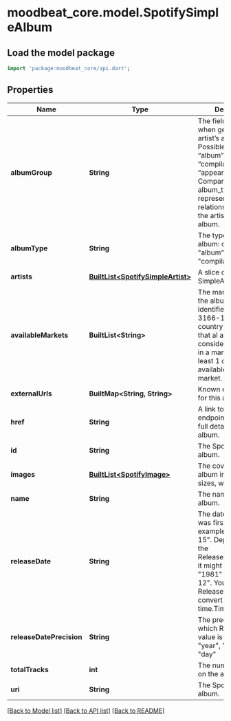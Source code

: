 # moodbeat_core.model.SpotifySimpleAlbum

## Load the model package
```dart
import 'package:moodbeat_core/api.dart';
```

## Properties
Name | Type | Description | Notes
------------ | ------------- | ------------- | -------------
**albumGroup** | **String** | The field is present when getting an artist’s albums. Possible values are “album”, “single”, “compilation”, “appears_on”. Compare to album_type this field represents relationship between the artist and the album. | [optional] 
**albumType** | **String** | The type of the album: one of \"album\", \"single\", or \"compilation\". | [optional] 
**artists** | [**BuiltList&lt;SpotifySimpleArtist&gt;**](SpotifySimpleArtist.md) | A slice of SimpleArtists | [optional] 
**availableMarkets** | **BuiltList&lt;String&gt;** | The markets in which the album is available, identified using ISO 3166-1 alpha-2 country codes.  Note that al album is considered available in a market when at least 1 of its tracks is available in that market. | [optional] 
**externalUrls** | **BuiltMap&lt;String, String&gt;** | Known external URLs for this album. | [optional] 
**href** | **String** | A link to the Web API endpoint providing full details of the album. | [optional] 
**id** | **String** | The SpotifyID for the album. | [optional] 
**images** | [**BuiltList&lt;SpotifyImage&gt;**](SpotifyImage.md) | The cover art for the album in various sizes, widest first. | [optional] 
**name** | **String** | The name of the album. | [optional] 
**releaseDate** | **String** | The date the album was first released.  For example, \"1981-12-15\". Depending on the ReleaseDatePrecision, it might be shown as \"1981\" or \"1981-12\". You can use ReleaseDateTime to convert this to a time.Time value. | [optional] 
**releaseDatePrecision** | **String** | The precision with which ReleaseDate value is known: \"year\", \"month\", or \"day\" | [optional] 
**totalTracks** | **int** | The number of tracks on the album. | [optional] 
**uri** | **String** | The SpotifyURI for the album. | [optional] 

[[Back to Model list]](../README.md#documentation-for-models) [[Back to API list]](../README.md#documentation-for-api-endpoints) [[Back to README]](../README.md)


